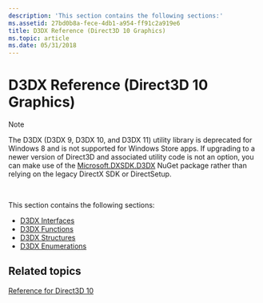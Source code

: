 ```yaml
---
description: 'This section contains the following sections:'
ms.assetid: 27bd0b8a-fece-4db1-a954-ff91c2a919e6
title: D3DX Reference (Direct3D 10 Graphics)
ms.topic: article
ms.date: 05/31/2018
---
```


# D3DX Reference (Direct3D 10 Graphics)

> [!Note]  
> The D3DX (D3DX 9, D3DX 10, and D3DX 11) utility library is deprecated for Windows 8 and is not supported for Windows Store apps. If upgrading to a newer version of Direct3D and associated utility code is not an option, you can make use of the [Microsoft.DXSDK.D3DX](https://www.nuget.org/packages/Microsoft.DXSDK.D3DX) NuGet package rather than relying on the legacy DirectX SDK or DirectSetup.

 

This section contains the following sections:

-   [D3DX Interfaces](d3d10-graphics-reference-d3dx10-interfaces.md)
-   [D3DX Functions](d3d10-graphics-reference-d3dx10-functions.md)
-   [D3DX Structures](d3d10-graphics-reference-d3dx10-structures.md)
-   [D3DX Enumerations](d3d10-graphics-reference-d3dx10-enums.md)

## Related topics

<dl> <dt>

[Reference for Direct3D 10](d3d10-graphics-reference.md)
</dt> </dl>

 

 




